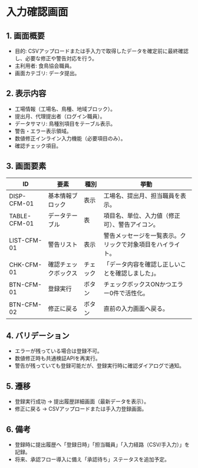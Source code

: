 # 入力確認画面

## 1. 画面概要
- 目的: CSVアップロードまたは手入力で取得したデータを確定前に最終確認し、必要な修正や警告対応を行う。
- 主利用者: 食鳥協会職員。
- 画面カテゴリ: データ提出。

## 2. 表示内容
- 工場情報（工場名、鳥種、地域ブロック）。
- 提出月、代理提出者（ログイン職員）。
- データサマリ: 鳥種別項目をテーブル表示。
- 警告・エラー表示領域。
- 数値修正インライン入力機能（必要項目のみ）。
- 確認チェック項目。

## 3. 画面要素
| ID | 要素 | 種別 | 挙動 |
| --- | --- | --- | --- |
| DISP-CFM-01 | 基本情報ブロック | 表示 | 工場名、提出月、担当職員を表示。 |
| TABLE-CFM-01 | データテーブル | 表 | 項目名、単位、入力値（修正可）、警告アイコン。 |
| LIST-CFM-01 | 警告リスト | 表示 | 警告メッセージを一覧表示。クリックで対象項目をハイライト。 |
| CHK-CFM-01 | 確認チェックボックス | チェック | 「データ内容を確認し正しいことを確認しました」。 |
| BTN-CFM-01 | 登録実行 | ボタン | チェックボックスONかつエラー0件で活性化。 |
| BTN-CFM-02 | 修正に戻る | ボタン | 直前の入力画面へ戻る。 |

## 4. バリデーション
- エラーが残っている場合は登録不可。
- 数値修正時も共通検証APIを再実行。
- 警告が残っていても登録可能だが、登録実行時に確認ダイアログで通知。

## 5. 遷移
- 登録実行成功 → 提出履歴詳細画面（最新データを表示）。
- 修正に戻る → CSVアップロードまたは手入力登録画面。

## 6. 備考
- 登録時に提出履歴へ「登録日時」「担当職員」「入力経路（CSV/手入力）」を記録。
- 将来、承認フロー導入に備え「承認待ち」ステータスを追加予定。
